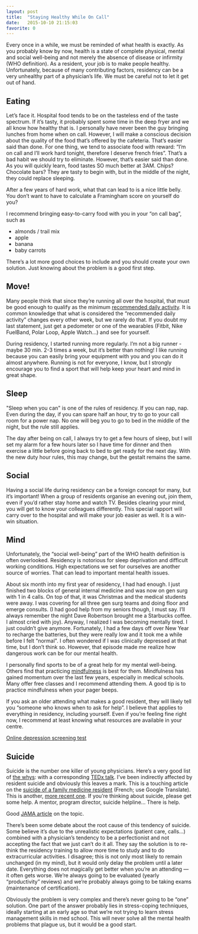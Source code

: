 ```yaml
---
layout: post
title:  "Staying Healthy While On Call"
date:   2015-10-10 21:15:03
favorite: 0
---
```


Every once in a while, we must be reminded of what health is exactly. As you probably know by now, health is a state of complete physical, mental and social well-being and not merely the absence of disease or infirmity (WHO definition).<!--more--> As a resident, your job is to make people healthy. Unfortunately, because of many contributing factors, residency can be a very unhealthy part of a physician’s life. We must be careful not to let it get out of hand.

## Eating

Let’s face it. Hospital food tends to be on the tasteless end of the taste spectrum. If it’s tasty, it probably spent some time in the deep fryer and we all know how healthy that is. I personally have never been the guy bringing lunches from home when on call. However, I will make a conscious decision about the quality of the food that’s offered by the cafeteria. That’s easier said than done. For one thing, we tend to associate food with reward: “I’m on call and I’ll work hard tonight, therefore I deserve french fries”. That’s a bad habit we should try to eliminate. However, that’s easier said than done. As you will quickly learn, food tastes SO much better at 3AM. Chips? Chocolate bars? They are tasty to begin with, but in the middle of the night, they could replace sleeping.

After a few years of hard work, what that can lead to is a nice little belly. You don’t want to have to calculate a Framingham score on yourself do you?

I recommend bringing easy-to-carry food with you in your “on call bag”, such as

- almonds / trail mix
- apple
- banana
- baby carrots

There’s a lot more good choices to include and you should create your own solution. Just knowing about the problem is a good first step.

## Move!

Many people think that since they’re running all over the hospital, that must be good enough to qualify as the minimum [recommended daily activity](http://www.who.int/dietphysicalactivity/factsheet_adults/en/). It is common knowledge that what is considered the “recommended daily activity” changes every other week, but we rarely do that. If you doubt my last statement, just get a pedometer or one of the wearables (Fitbit, Nike FuelBand, Polar Loop, Apple Watch…) and see for yourself.

During residency, I started running more regularly. I’m not a big runner - maybe 30 min. 2-3 times a week, but it’s better than nothing! I like running because you can easily bring your equipment with you and you can do it almost anywhere. Running is not for everyone, I know, but I strongly encourage you to find a sport that will help keep your heart and mind in great shape.

## Sleep

"Sleep when you can" is one of the rules of residency. If you can nap, nap. Even during the day, if you can spare half an hour, try to go to your call room for a power nap. No one will beg you to go to bed in the middle of the night, but the rule still applies.

The day after being on call, I always try to get a few hours of sleep, but I will set my alarm for a few hours later so I have time for dinner and then exercise a little before going back to bed to get ready for the next day. With the new duty hour rules, this may change, but the gestalt remains the same.

## Social

Having a social life during residency can be a foreign concept for many, but it’s important! When a group of residents organise an evening out, join them, even if you’d rather stay home and watch TV. Besides clearing your mind, you will get to know your colleagues differently. This special rapport will carry over to the hospital and will make your job easier as well. It is a win-win situation.

## Mind

Unfortunately, the “social well-being” part of the WHO health definition is often overlooked. Residency is notorious for sleep deprivation and difficult working conditions. High expectations we set for ourselves are another source of worries. That can lead to important mental health issues.

About six month into my first year of residency, I had had enough. I just finished two blocks of general internal medicine and was now on gen surg with 1 in 4 calls. On top of that, it was Christmas and the medical students were away. I was covering for all three gen surg teams and doing floor and emerge consults. (I had good help from my seniors though, I must say. I’ll always remember the night Dave Robertson brought me a Starbucks coffee. I almost cried with joy). Anyway, I realized I was becoming mentally tired. I just couldn’t give anymore. Fortunately, I had a few days off over New Year to recharge the batteries, but they were really low and it took me a while before I felt “normal". I often wondered if I was clinically depressed at that time, but I don’t think so. However, that episode made me realize how dangerous work can be for our mental health.

I personally find sports to be of a great help for my mental well-being. Others find that practicing [mindfulness](https://en.wikipedia.org/wiki/Mindfulness) is best for them. Mindfulness has gained momentum over the last few years, especially in medical schools. Many offer free classes and I recommend attending them. A good tip is to practice mindfulness when your pager beeps.

If you ask an older attending what makes a good resident, they will likely tell you “someone who knows when to ask for help”. I believe that applies to everything in residency, including yourself. Even if you’re feeling fine right now, I recommend at least knowing what resources are available in your centre.

[Online depression screening test](http://www.patient.co.uk/doctor/patient-health-questionnaire-phq-9)

## Suicide

Suicide is the number one killer of young physicians. Here’s a very good list of [the whys](http://www.idealmedicalcare.org/blog/why-physicians-commit-suicide/): with a corresponding [TEDx talk](https://www.youtube.com/watch?v=5cvHgGM-cRI). I’ve been indirectly affected by resident suicide and obviously this leaves a mark. This is a touching article on the [suicide of a family medicine resident](http://www.lapresse.ca/actualites/sante/201109/28/01-4452363-medecins-en-detresse.php) (French; use Google Translate). This is another, [more recent one](http://mobile.nytimes.com/2014/09/05/opinion/why-do-doctors-commit-suicide.html). If you’re thinking about suicide, please get some help. A mentor, program director, suicide helpline… There is help.

Good [JAMA article](http://jama.jamanetwork.com/article.aspx?articleid=1920968) on the topic.

There’s been some debate about the root cause of this tendency of suicide. Some believe it’s due to the unrealistic expectations (patient care, calls…) combined with a physician’s tendency to be a perfectionist and not accepting the fact that we just can’t do it all. They say the solution is to re-think the residency training to allow more time to study and to do extracurricular activities. I disagree; this is not only most likely to remain unchanged (in my mind), but it would only delay the problem until a later date. Everything does not magically get better when you’re an attending — it often gets worse. We’re always going to be evaluated (yearly “productivity” reviews) and we’re probably always going to be taking exams (maintenance of certification).

Obviously the problem is very complex and there’s never going to be “one” solution. One part of the answer probably lies in stress-coping techniques, ideally starting at an early age so that we’re not trying to learn stress management skills in med school. This will never solve all the mental health problems that plague us, but it would be a good start.
